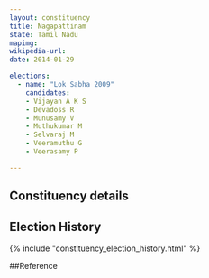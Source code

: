 ```yaml
---
layout: constituency
title: Nagapattinam
state: Tamil Nadu
mapimg: 
wikipedia-url: 
date: 2014-01-29

elections: 
  - name: "Lok Sabha 2009"
    candidates: 
    - Vijayan A K S 
    - Devadoss R 
    - Munusamy V 
    - Muthukumar M 
    - Selvaraj M 
    - Veeramuthu G 
    - Veerasamy P 

---
```

## Constituency details


## Election History
{% include "constituency_election_history.html" %}

##Reference

